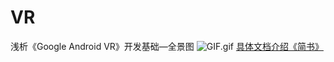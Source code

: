 # VR
浅析《Google Android VR》开发基础—全景图
![GIF.gif](http://upload-images.jianshu.io/upload_images/3278692-7c9b1a100f52cbe5.gif?imageMogr2/auto-orient/strip)
<a href="http://www.jianshu.com/p/8fe64be36301">具体文档介绍《简书》</a>

